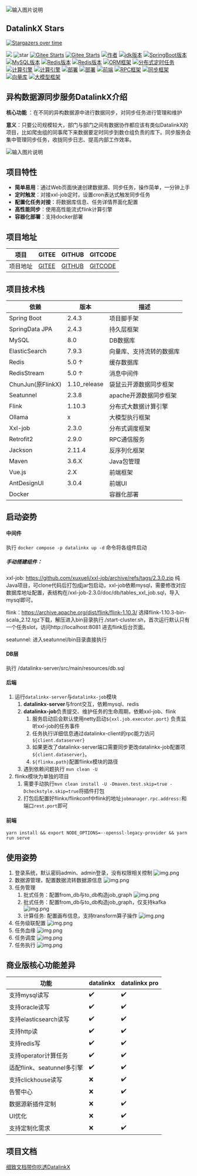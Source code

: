 ![输入图片说明](datalinkx-server/src/main/resources/readme/project_name.png)
## DatalinkX Stars
[![Stargazers over time](https://starchart.cc/SplitfireUptown/datalinkx.svg?variant=adaptive)](https://starchart.cc/SplitfireUptown/datalinkx)

<a href="https://github.com/SplitfireUptown/datalinkx"><img src="https://img.shields.io/github/stars/SplitfireUptown/datalinkx.svg?style=flat&label=GithubStars"></a>
![star](https://gitcode.com/m0_37817220/datalinkx/star/badge.svg)
<a href="https://gitee.com/atuptown/datalinkx"><img src="https://gitee.com/atuptown/datalinkx/badge/star.svg?theme=dark" alt="Gitee Starts"></a>
  <a href="https://gitee.com/atuptown/datalinkx"><img src="https://gitee.com/atuptown/datalinkx/badge/fork.svg?theme=dark" alt="Gitee Starts"></a>
<a href="#"><img src="https://img.shields.io/badge/Author-在下uptown-orange.svg" alt="作者"></a>
<a href="#项目文档"><img src="https://img.shields.io/badge/JDK-8-red.svg" alt="jdk版本"></a>
  <a href="#项目文档"><img src="https://img.shields.io/badge/SpringBoot-2.4.3-green.svg" alt="SpringBoot版本"></a>
  <a href="#项目文档"><img src="https://img.shields.io/badge/MySQL-8.0-orange.svg" alt="MySQL版本"></a>
  <a href="#项目文档"><img src="https://img.shields.io/badge/Redis-5.0-green.svg" alt="Redis版本"></a>
  <a href="#项目文档"><img src="https://img.shields.io/badge/消息队列-Redis Stream-red.svg" alt="Redis版本"></a>
  <a href="#项目文档"><img src="https://img.shields.io/badge/ORM-SpringData JPA-blue.svg" alt="ORM框架"></a>
  <a href="#项目文档"><img src="https://img.shields.io/badge/分布式定时任务-xxljob-green.svg" alt="分布式定时任务"></a>
  <a href="#项目文档"><img src="https://img.shields.io/badge/分布式计算引擎-Flink-red.svg" alt="计算引擎"></a>
  <a href="#项目文档"><img src="https://img.shields.io/badge/分布式计算引擎-Seatunnel-blue.svg" alt="计算引擎"></a>
  <a href="#项目文档"><img src="https://img.shields.io/badge/系统部署-Docker & DockerCompose-yellow.svg" alt="部署"></a>
  <a href="#项目文档"><img src="https://img.shields.io/badge/前端-Vue2.x-green.svg" alt="部署"></a>
  <a href="#项目文档"><img src="https://img.shields.io/badge/前端UI-AntDesignUI-red.svg" alt="前端"></a>
<a href="#项目文档"><img src="https://img.shields.io/badge/RPC-Retrofit2-blue.svg" alt="RPC框架"></a>
<a href="#项目文档"><img src="https://img.shields.io/badge/同步框架-Chunjun(FlinkX)-green.svg" alt="同步框架"></a>
<a href="#项目文档"><img src="https://img.shields.io/badge/向量库-ElasticSearch 7.9.3-blue.svg" alt="向量库"></a>
<a href="#项目文档"><img src="https://img.shields.io/badge/大模型框架-ollama-orange.svg" alt="大模型框架"></a>

## 异构数据源同步服务DatalinkX介绍

 **核心功能** ：在不同的异构数据源中进行数据同步，对同步任务进行管理和维护

 **意义**：只要公司规模较大，部门与部门之间有数据协作都应该有类似DatalinkX的项目，比如爬虫组的同事爬下来数据要定时同步到数仓组负责的库下。同步服务会集中管理同步任务，收拢同步日志、提高内部工作效率。

![输入图片说明](datalinkx-server/src/main/resources/readme/image.png)

## 项目特性

- **简单易用**：通过Web页面快速创建数据源、同步任务，操作简单，一分钟上手
- **定时触发**：对接xxl-job定时，设置cron表达式触发同步任务
- **配置化任务对接**：将数据库信息、任务详情界面化配置
- **高性能同步**：使用高性能流式flink计算引擎   
- **容器化部署**：支持docker部署


## 项目地址

| 项目   | GITEE                                       | GITHUB                                          | GITCODE                                       |
|------|---------------------------------------------|-------------------------------------------------|-----------------------------------------------|
| 项目地址 | [GITEE](https://gitee.com/atuptown/datalinkx)  | [GITHUB](https://github.com/SplitfireUptown/datalinkx)    | [GITCODE](https://gitcode.com/m0_37817220/datalinkx) |

## 项目技术栈
| 依赖					            | 版本					         |描述
|--------------------|-----------------|-------
| Spring Boot			     | 2.4.3					      |项目脚手架
| SpringData JPA			  | 2.4.3					      |持久层框架
| MySQL					         | 8.0					        |DB数据库
| ElasticSearch					 | 7.9.3					      |向量库、支持流转的数据库
| Redis					         | 5.0 ↑					      |缓存数据库
| RedisStream					   | 5.0 ↑					      |消息中间件
| ChunJun(原FlinkX)		 | 1.10_release			 |袋鼠云开源数据同步框架
| Seatunnel		        | 2.3.8			        |apache开源数据同步框架
| Flink					         | 1.10.3					     |分布式大数据计算引擎
| Ollama					        | x					          |大模型执行框架
| Xxl-job				        | 2.3.0					      |分布式调度框架
| Retrofit2				      | 2.9.0					      |RPC通信服务
| Jackson				        | 2.11.4					     |反序列化框架
| Maven					         | 3.6.X					      |Java包管理
| Vue.js					        | 2.X					        |前端框架
| AntDesignUI			     | 3.0.4					      |前端UI
| Docker					        | 					           |容器化部署

## 启动姿势

#### 中间件
执行 `docker compose -p datalinkx up -d` 命令将各组件启动

##### 手动搭建组件：
xxl-job: https://github.com/xuxueli/xxl-job/archive/refs/tags/2.3.0.zip
纯Java项目，可clone代码后打包成jar包启动，xxl-job依赖mysql，需要修改对应数据库地址配置，表结构在/xxl-job-2.3.0/doc/db/tables_xxl_job.sql，导入mysql即可。


flink：https://archive.apache.org/dist/flink/flink-1.10.3/
选择flink-1.10.3-bin-scala_2.12.tgz下载，解压进入bin目录执行./start-cluster.sh，首次运行默认只有一个任务slot，访问http://localhost:8081 进去flink后台页面。

seatunnel: 
进入seatunnel/bin目录直接执行


#### DB层
执行  /datalinkx-server/src/main/resources/db.sql

#### 后端
1. 运行`datalinkx-server`与`datalinkx-job`模块
   1. **datalinkx-server**与front交互，依赖mysql、redis
   2. **datalinkx-job**负责提交、维护任务的生命周期，依赖xxl-job、flink 
      1. 服务启动后会默认使用netty启动`${xxl.job.executor.port}` 负责监听xxl-job的任务事件 
      2. 任务执行详细信息通过datalinkx-client的rpc能力访问`${client.dataserver}`
      3. 如果更改了datalinkx-server端口需要同步更改datalinkx-job配置项`${client.dataserver}`。
      4. `${flinkx.path}`配置flinkx模块的路径
   3. 遇到依赖问题执行 ```mvn clean -U ```
2. flinkx模块为单独的项目 
   1. 需要手动执行`mvn clean install -U -Dmaven.test.skip=true -Dcheckstyle.skip=true`将插件打包 
   2. 打包后配置好flinkx/flinkconf中flink的地址`jobmanager.rpc.address:`和端口`rest.port`即可

#### 前端
`yarn install && export NODE_OPTIONS=--openssl-legacy-provider && yarn run serve`


## 使用姿势

1. 登录系统，默认密码admin、admin登录，没有权限相关控制
![img.png](datalinkx-server/src/main/resources/readme/login.png)
2. 数据源管理，配置数据流转数据源信息
![img.png](datalinkx-server/src/main/resources/readme/ds_config.png)
3. 任务管理
   1. 批式任务：配置from_db与to_db构造job_graph
   ![img.png](datalinkx-server/src/main/resources/readme/job_config.png)
   2. 批式任务：配置from_db与to_db构造job_graph，仅支持kafka
   ![img.png](datalinkx-server/src/main/resources/readme/stream_job_config.png)
   3. 计算任务: 配置画布信息，支持transform算子操作
   ![img.png](datalinkx-server/src/main/resources/readme/transform_job_config.png)
5. 任务级联配置
![img.png](datalinkx-server/src/main/resources/readme/job_cascade.png)
6. 任务血缘
![img.png](datalinkx-server/src/main/resources/readme/job_relation.png)
6. 任务调度
![img.png](datalinkx-server/src/main/resources/readme/xxl.png)
7. 任务执行
![img.png](datalinkx-server/src/main/resources/readme/flink.png)

## 商业版核心功能差异
| 功能				                    | datalinkx					  | datalinkx pro
|---------------------------|-----------------|-------
| 支持mysql读写			              | 	✔️					        | ✔️
| 支持oracle读写			             | ✔️					         | ✔️
| 支持elasticsearch读写					    | ✔️					         |✔️
| 支持http读					              | ✔️					         |✔️
| 支持redis写					             | ✔️					           |✔️
| 支持operator计算任务					       | ✔️					           |✔️
| 适配flink、seatunnel多引擎					 | ✔️					           |✔️
| 支持clickhouse读写					       | ❌					           |✔️
| 告警中心		                    | ❌			 |✔️
| 数据源新插件定制					             | ❌				      |✔️
| UI优化					                 | ❌				      |✔️
| 支持定制化需求					              | ❌				      |✔️


## 项目文档
[细致文档带你吃透DatalinkX](https://note.youdao.com/s/a9ltzlc1)